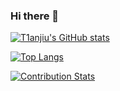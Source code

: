 ### Hi there 👋

[![T1anjiu's GitHub stats](https://github-readme-stats.vercel.app/api?username=T1anjiu&count_private=true&show_icons=true&theme=flag-india)](https://github.com/T1anjiu/github-readme-stats)

[![Top Langs](https://github-readme-stats.vercel.app/api/top-langs/?username=T1anjiu&layout=compact)](https://github.com/anuraghazra/github-readme-stats)

[![Contribution Stats](https://github-contribution-stats.vercel.app/api/?username=T1anjiu)](https://github.com/LordDashMe/github-contribution-stats/)

<br />
<!--
**T1anjiu/T1anjiu** is a ✨ _special_ ✨ repository because its `README.md` (this file) appears on your GitHub profile.

Here are some ideas to get you started:

- 🔭 I’m currently working on ...
- 🌱 I’m currently learning ...
- 👯 I’m looking to collaborate on ...
- 🤔 I’m looking for help with ...
- 💬 Ask me about ...
- 📫 How to reach me: ...
- 😄 Pronouns: ...
- ⚡ Fun fact: ...
-->
